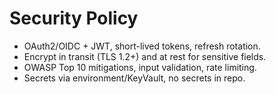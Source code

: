 # Security Policy

- OAuth2/OIDC + JWT, short-lived tokens, refresh rotation.
- Encrypt in transit (TLS 1.2+) and at rest for sensitive fields.
- OWASP Top 10 mitigations, input validation, rate limiting.
- Secrets via environment/KeyVault, no secrets in repo.